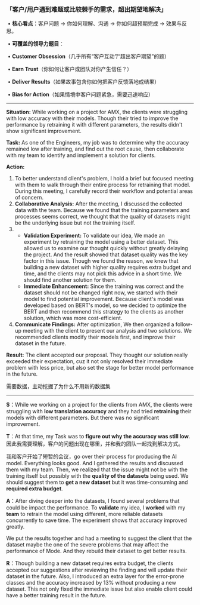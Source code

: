 ### **「客户/用户遇到难题或比较棘手的需求，超出期望地解决」**

​	•	**核心看点**：客户问题 -> 你如何理解、沟通 -> 你如何超预期完成 -> 效果与反思。

​	•	**可覆盖的领导力题目**：

​	•	**Customer Obsession**（几乎所有“客户互动”/“超出客户期望”的题）

​	•	**Earn Trust**（你如何让客户或团队对你产生信任？）

​	•	**Deliver Results**（如果故事包含你如何把客户反馈落地成结果）

​	•	**Bias for Action**（如果情境中客户问题紧急，需要迅速响应）

------

**Situation:**
While working on a project for AMX, the clients were struggling with low accuracy with their models. Though their tried to improve the performance by retraining it with different parameters, the results didn't show significant improvement.

**Task:**
As one of the Engineers, my job was to determine why the accuracy remained low after training, and find out the root cause, then collaborate with my team to identify and implement a solution for clients.

**Action:**

1. To better understand client's problem, I hold a brief but focused meeting with them to walk through their entire process for retraining that model. During this meeting, I carefully record their workflow and potential areas of concern.
2. **Collaborative Analysis:** After the meeting, I discussed the collected data with the team. Because we found that the training parameters and processes seems correct, we thought that the quality of datasets might be the underlying issue but not the training itself.
3. 
   - **Validation Experiment:** To validate our idea, We made an experiment by retraining the model using a better dataset. This allowed us to examine our thought quickly without greatly delaying the project. And the result showed that dataset quality was the key factor in this issue. 
     Though we found the reason, we knew that building a new dataset with higher quality requires extra budget and time, and the clients may not pick this advice in a short time. We should find another solution for them.
   - **Immediate Enhancement:** Since the training was correct and the dataset should not be changed right now, we started with their model to find potential improvement. Because client's model was developed based on BERT's model, so we decided to optimize the BERT and then recommend this strategy to the clients as another solution, which was more cost-efficient.
4. **Communicate Findings:** After optimization, We then organized a follow-up meeting with the client to present our analysis and two solutions. We recommended clients modify their models first, and improve their dataset in the future.

**Result:**
The client accepted our proposal. They thought our solution really exceeded their expectation, cuz it not only resolved their immediate problem with less price, but also set the stage for better model performance in the future.



需要数据，主动挖掘了为什么不用新的数据集

------



**S**：While we working on a project for the clients from AMX, the clients were struggling with **low translation accuracy** and they had tried **retraining** their models with different parameters. But there was no significant improvement.

**T**：At that time, my Task was to **figure out why the accuracy was still low**. 因此我需要理解，客户的问题出现在哪里，并和我的团队一起找到解决方式。

我和客户开始了短暂的会议，go over their process for producing the AI model. Everything looks good. And I gathered the results and discussed them with my team. Then, we  realized that the issue might not be with the training itself but possibly with the **quality of the datasets** being used. We should suggest them to **get a new dataset** but it was time-consuming and **required extra budget**.

**A**：After diving deeper into the datasets, I found several problems that could be impact the performance. To **validate** my idea,  I **worked** with my **team** to retrain the model using different, more reliable datasets concurrently to save time. The experiment shows that accuracy improved greatly.

We put the results together and had a meeting to suggest the client that the dataset maybe the one of the severe problems that may affect the performance of Mode. And they rebuild their dataset to get better results.

**R**：Though building a new dataset requires extra budget, the clients accepted our suggestions after reviewing the finding and will update their dataset in the future. Also, I introduced an extra layer for the error-prone classes and the accuracy increased by 13% without producing a new dataset. This not only fixed the immediate issue but also enable client could have a better training result in the future.